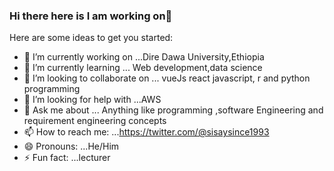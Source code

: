 ### Hi there here is I am working on👋



Here are some ideas to get you started:

- 🔭 I’m currently working on ...Dire Dawa University,Ethiopia
- 🌱 I’m currently learning ... Web development,data science
- 👯 I’m looking to collaborate on ... vueJs react javascript, r and python programming
- 🤔 I’m looking for help with ...AWS
- 💬 Ask me about ... Anything like programming ,software Engineering and requirement engineering concepts
- 📫 How to reach me: ...https://twitter.com/@sisaysince1993
- 😄 Pronouns: ...He/Him
- ⚡ Fun fact: ...lecturer
